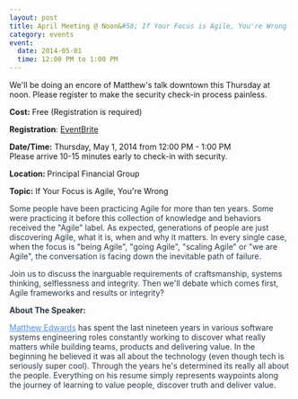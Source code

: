 ```yaml
---
layout: post
title: April Meeting @ Noon&#58; If Your Focus is Agile, You're Wrong 
category: events
event:
  date: 2014-05-01
  time: 12:00 PM to 1:00 PM
---
```

<p>We'll be doing an encore of Matthew's talk downtown this Thursday at noon. Please register to make the security check-in process painless.</p>
<p><strong>Cost:</strong> Free (Registration is required)</p>
<p><strong>Registration</strong>: <a title="EventBrite Registration" href="http://www.eventbrite.com/e/encore-if-your-focus-is-agile-youre-wrong-matthew-edwards-registration-11438192943">EventBrite</a></p>
<p><strong>Date/Time:</strong> Thursday, May 1, 2014 from 12:00 PM - 1:00 PM<br />
Please arrive 10-15 minutes early to check-in with security.</p>
<p><strong>Location: </strong>Principal Financial Group</p>
<p><strong>Topic:</strong> If Your Focus is Agile, You're Wrong</p>
<div style="color: #2a3845;">
<p>Some people have been practicing Agile for more than ten years. Some were practicing it before this collection of knowledge and behaviors received the "Agile" label. As expected, generations of people are just discovering Agile, what it is, when and why it matters. In every single case, when the focus is "being Agile", "going Agile", "scaling Agile" or "we are Agile", the conversation is facing down the inevitable path of failure.</p>
<p>Join us to discuss the inarguable requirements of craftsmanship, systems thinking, selflessness and integrity. Then we'll debate which comes first, Agile frameworks and results or integrity?</p>
<p><strong>About The Speaker:</strong></p>
<p><a style="color: #4f8edd;" title="About Matthew" href="http://about.me/matthewdedwards">Matthew Edwards</a> has spent the last nineteen years in various software systems engineering roles constantly working to discover what really matters while building teams, products and delivering value. In the beginning he believed it was all about the technology (even though tech is seriously super cool). Through the years he's determined its really all about the people. Everything on his resume simply represents waypoints along the journey of learning to value people, discover truth and deliver value.</p>
</div>

